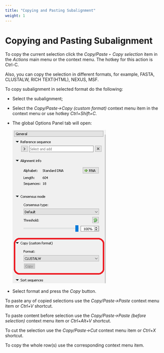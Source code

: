 ```yaml
---
title: "Copying and Pasting Subalignment"
weight: 1
---
```



# Copying and Pasting Subalignment

To copy the current selection click the _Copy/Paste ‣ Copy selection_ item in the _Actions_ main menu or the context menu. The hotkey for this action is Ctrl-C.

Also, you can copy the selection in different formats, for example, FASTA, CLUSTALW, RICH TEXT(HTML), NEXUS, MSF.

To copy subalignment in selected format do the following:

*   Select the subalignment;
*   Select the _Copy/Paste->Copy (custom format)_ context menu item in the context menu or use hotkey _Ctrl+Shift+C._
*   The global Options Panel tab will open:


    ![](/images/65929647/69402665.png)

*   Select format and press the _Copy_ button.


To paste any of copied selections use the _Copy/Paste->Paste_ context menu item or _Ctrl+V_ shortcut.

To paste content before selection use the _Copy/Paste->Paste (before selection)_ context menu item or _Ctrl+Alt+V_ shortcut.

To cut the selection use the _Copy/Paste->Cut_ context menu item or _Ctrl+X_  shortcut.

To copy the whole row(s) use the corresponding context menu item.
